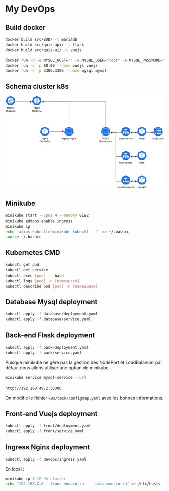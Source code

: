 # My DevOps

## Build docker

```Bash
docker build src/BDD/ -t mariadb
docker build src/quiz-api/ -t flask
docker build src/quiz-ui/ -t vuejs
```

```Bash
docker run -d -e MYSQL_HOST="" -e MYSQL_USER="root" -e MYSQL_PASSWORD="rootroot" -e MYSQL_DB="QuizzDB" -p 5000:5000 --name flask flask
docker run -d -p 80:80 --name vuejs vuejs
docker run -d -p 3306:3306 --name mysql mysql
```

## Schema cluster k8s

![cluster](k8s/devops/DevOps.png)

## Minikube

```Bash
minikube start --cpus 4 --memory 8192
minikube addons enable ingress
minikube ip
echo 'alias kubectl="minikube kubectl --"' >> ~/.bashrc
source ~/.bashrc
```

## Kubernetes CMD

```bash
kubectl get pod
kubectl get service
kubectl exec [pod] -- bash
kubectl logs [pod] -n [namespace]
kubectl describe pod [pod] -n [namespace]
```

## Database Mysql deployment

```Bash
kubectl apply -f database/deployment.yaml
kubectl apply -f database/service.yaml
```

## Back-end Flask deployment

```Bash
kubectl apply -f back/deployment.yaml
kubectl apply -f back/service.yaml
```

Puisque minikube ne gère pas la gestion des NodePort et LoadBalancer par défaut nous allons utiliser une option de minikube
```Bash
minikube service mysql-service --url

http://192.168.49.2:30306
```

On modifie le fichier `k8s/back/configmap.yaml` avec les bonnes informations.

## Front-end Vuejs deployment

```bash
kubectl apply -f front/deployment.yaml
kubectl apply -f front/service.yaml
```

## Ingress Nginx deployment

```Bash
kubectl apply -f devops/ingress.yaml
```

En local :
```bash
minikube ip # IP du cluster
echo "192.168.X.X	front-end.intra		database.intra" >> /etc/hosts 
```